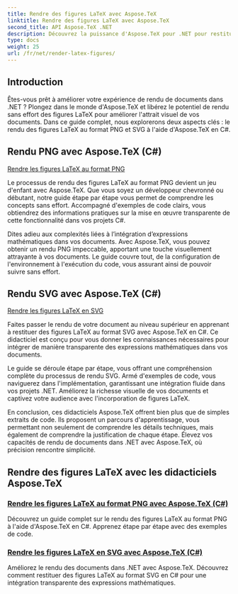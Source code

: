 ```yaml
---
title: Rendre des figures LaTeX avec Aspose.TeX
linktitle: Rendre des figures LaTeX avec Aspose.TeX
second_title: API Aspose.TeX .NET
description: Découvrez la puissance d'Aspose.TeX pour .NET pour restituer les figures LaTeX de manière transparente. Guides pas à pas, exemples de code et bien plus encore pour le rendu PNG et SVG en C#.
type: docs
weight: 25
url: /fr/net/render-latex-figures/
---
```

## Introduction

Êtes-vous prêt à améliorer votre expérience de rendu de documents dans .NET ? Plongez dans le monde d'Aspose.TeX et libérez le potentiel de rendu sans effort des figures LaTeX pour améliorer l'attrait visuel de vos documents. Dans ce guide complet, nous explorerons deux aspects clés : le rendu des figures LaTeX au format PNG et SVG à l'aide d'Aspose.TeX en C#.

## Rendu PNG avec Aspose.TeX (C#)

[Rendre les figures LaTeX au format PNG](./png-latex-figure-renderer-csharp/)

Le processus de rendu des figures LaTeX au format PNG devient un jeu d'enfant avec Aspose.TeX. Que vous soyez un développeur chevronné ou débutant, notre guide étape par étape vous permet de comprendre les concepts sans effort. Accompagné d'exemples de code clairs, vous obtiendrez des informations pratiques sur la mise en œuvre transparente de cette fonctionnalité dans vos projets C#.

Dites adieu aux complexités liées à l’intégration d’expressions mathématiques dans vos documents. Avec Aspose.TeX, vous pouvez obtenir un rendu PNG impeccable, apportant une touche visuellement attrayante à vos documents. Le guide couvre tout, de la configuration de l'environnement à l'exécution du code, vous assurant ainsi de pouvoir suivre sans effort.

## Rendu SVG avec Aspose.TeX (C#)

[Rendre les figures LaTeX en SVG](./svg-latex-figure-renderer-csharp/)

Faites passer le rendu de votre document au niveau supérieur en apprenant à restituer des figures LaTeX au format SVG avec Aspose.TeX en C#. Ce didacticiel est conçu pour vous donner les connaissances nécessaires pour intégrer de manière transparente des expressions mathématiques dans vos documents.

Le guide se déroule étape par étape, vous offrant une compréhension complète du processus de rendu SVG. Armé d'exemples de code, vous naviguerez dans l'implémentation, garantissant une intégration fluide dans vos projets .NET. Améliorez la richesse visuelle de vos documents et captivez votre audience avec l'incorporation de figures LaTeX.

En conclusion, ces didacticiels Aspose.TeX offrent bien plus que de simples extraits de code. Ils proposent un parcours d'apprentissage, vous permettant non seulement de comprendre les détails techniques, mais également de comprendre la justification de chaque étape. Élevez vos capacités de rendu de documents dans .NET avec Aspose.TeX, où précision rencontre simplicité.
## Rendre des figures LaTeX avec les didacticiels Aspose.TeX
### [Rendre les figures LaTeX au format PNG avec Aspose.TeX (C#)](./png-latex-figure-renderer-csharp/)
Découvrez un guide complet sur le rendu des figures LaTeX au format PNG à l'aide d'Aspose.TeX en C#. Apprenez étape par étape avec des exemples de code.
### [Rendre les figures LaTeX en SVG avec Aspose.TeX (C#)](./svg-latex-figure-renderer-csharp/)
Améliorez le rendu des documents dans .NET avec Aspose.TeX. Découvrez comment restituer des figures LaTeX au format SVG en C# pour une intégration transparente des expressions mathématiques.